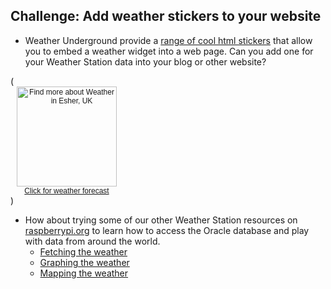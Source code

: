 
## Challenge: Add weather stickers to your website

- Weather Underground provide a [range of cool html stickers](https://www.wunderground.com/stickers/) that allow you to embed a weather widget into a web page. Can you add one for your Weather Station data into your blog or other website?

(<span style="display: block !important; width: 180px; text-align: center; font-family: sans-serif; font-size: 12px;"><a href="http://www.wunderground.com/cgi-bin/findweather/getForecast?query=zmw:00000.35.03772&bannertypeclick=wu_travel_jet1" title="Esher, United Kingdom Weather Forecast" target="_blank"><img src="http://weathersticker.wunderground.com/weathersticker/cgi-bin/banner/ban/wxBanner?bannertype=wu_travel_jet1&pwscode=IWEYBRID15&ForcedCity=Esher&ForcedState=United Kingdom&wmo=03772&language=EN" alt="Find more about Weather in Esher, UK" width="160" /></a><br><a href="http://www.wunderground.com/cgi-bin/findweather/getForecast?query=zmw:00000.35.03772&bannertypeclick=wu_travel_jet1" title="Get latest Weather Forecast updates" style="font-family: sans-serif; font-size: 12px" target="_blank">Click for weather forecast</a></span>)

- How about trying some of our other Weather Station resources on [raspberrypi.org](https://raspberrypi.org) to learn how to access the Oracle database and play with data from around the world.
  - [Fetching the weather](https://projects.raspberrypi.org/en/projects/fetching-the-weather)
  - [Graphing the weather](https://projects.raspberrypi.org/en/projects/graphing-the-weather)
  - [Mapping the weather](https://projects.raspberrypi.org/en/projects/mapping-the-weather)
